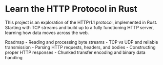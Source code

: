# Learn the HTTP Protocol in Rust

This project is an exploration of the HTTP/1.1 protocol, implemented in Rust. Starting with TCP streams and build up to a fully functioning HTTP server, learning how data moves across the web.

Roadmap
    - Reading and processing byte streams
	- TCP vs UDP and reliable transmission
	- Parsing HTTP requests, headers, and bodies
	- Constructing proper HTTP responses
	- Chunked transfer encoding and binary data handling
